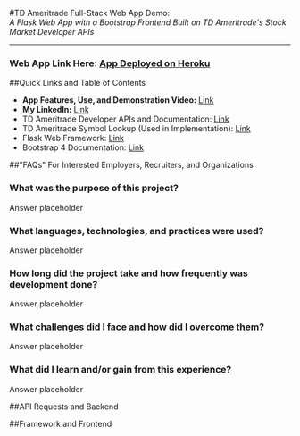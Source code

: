 #TD Ameritrade Full-Stack Web App Demo: <br>*A Flask Web App with a Bootstrap Frontend Built on TD Ameritrade's Stock Market Developer APIs*
<hr>

### Web App Link Here: [App Deployed on Heroku](http://localhost:5000/)

##Quick Links and Table of Contents
* **App Features, Use, and Demonstration Video:** [Link](https://videolinkplaceholder.com)
* **My LinkedIn:** [Link](https://www.linkedin.com/in/jason-schneider-772a19173/)
* TD Ameritrade Developer APIs and Documentation: [Link](https://developer.tdameritrade.com/apis)
* TD Ameritrade Symbol Lookup (Used in Implementation): [Link](https://research.tdameritrade.com/grid/public/symbollookup/symbollookup.asp)
* Flask Web Framework: [Link](https://flask.palletsprojects.com/en/1.1.x/)
* Bootstrap 4 Documentation: [Link](https://getbootstrap.com/docs/5.0/getting-started/introduction/)

##"FAQs" For Interested Employers, Recruiters, and Organizations

### What was the purpose of this project?
Answer placeholder
### What languages, technologies, and practices were used?
Answer placeholder
### How long did the project take and how frequently was development done?
Answer placeholder
### What challenges did I face and how did I overcome them?
Answer placeholder
### What did I learn and/or gain from this experience?
Answer placeholder

##API Requests and Backend

##Framework and Frontend